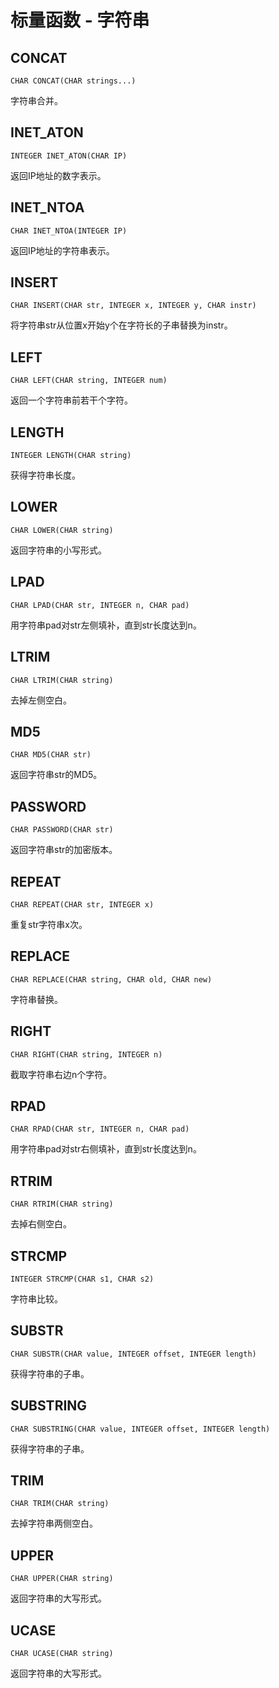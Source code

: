 # 标量函数 - 字符串

## CONCAT	

`CHAR CONCAT(CHAR strings...)`	

字符串合并。

## INET_ATON

`INTEGER INET_ATON(CHAR IP)`	

返回IP地址的数字表示。

## INET_NTOA

`CHAR INET_NTOA(INTEGER IP)`	

返回IP地址的字符串表示。

## INSERT	

`CHAR INSERT(CHAR str, INTEGER x, INTEGER y, CHAR instr)`

将字符串str从位置x开始y个在字符长的子串替换为instr。

## LEFT	

`CHAR LEFT(CHAR string, INTEGER num)	`

返回一个字符串前若干个字符。

## LENGTH	

`INTEGER LENGTH(CHAR string)`	

获得字符串长度。

## LOWER	

`CHAR LOWER(CHAR string)	`

返回字符串的小写形式。

## LPAD	

`CHAR LPAD(CHAR str, INTEGER n, CHAR pad)`	

用字符串pad对str左侧填补，直到str长度达到n。

## LTRIM	
`CHAR LTRIM(CHAR string)`	

去掉左侧空白。

## MD5		
`CHAR MD5(CHAR str)`	

返回字符串str的MD5。

## PASSWORD		
`CHAR PASSWORD(CHAR str)`	

返回字符串str的加密版本。

## REPEAT		
`CHAR REPEAT(CHAR str, INTEGER x)`	

重复str字符串x次。

## REPLACE		
`CHAR REPLACE(CHAR string, CHAR old, CHAR new)`	

字符串替换。

## RIGHT		
`CHAR RIGHT(CHAR string, INTEGER n)`	

截取字符串右边n个字符。

## RPAD		
`CHAR RPAD(CHAR str, INTEGER n, CHAR pad)`	

用字符串pad对str右侧填补，直到str长度达到n。

## RTRIM		
`CHAR RTRIM(CHAR string)`	

去掉右侧空白。

## STRCMP		
`INTEGER STRCMP(CHAR s1, CHAR s2)`	

字符串比较。

## SUBSTR		
`CHAR SUBSTR(CHAR value, INTEGER offset, INTEGER length)`	

获得字符串的子串。

## SUBSTRING		
`CHAR SUBSTRING(CHAR value, INTEGER offset, INTEGER length)`	

获得字符串的子串。

## TRIM		
`CHAR TRIM(CHAR string)`	

去掉字符串两侧空白。

## UPPER		
`CHAR UPPER(CHAR string)`	

返回字符串的大写形式。

## UCASE		
`CHAR UCASE(CHAR string)`	

返回字符串的大写形式。